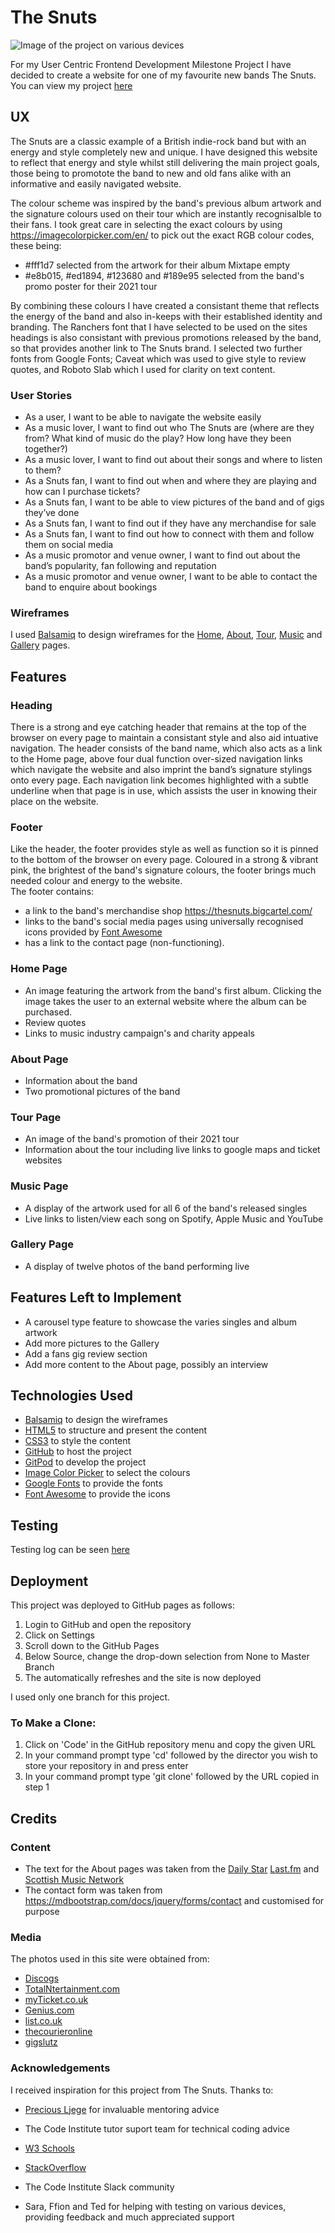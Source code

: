 # The Snuts

![Image of the project on various devices](https://github.com/JimEv87/MS1/blob/master/assets/images/AmIresponsive.PNG)

For my User Centric Frontend Development Milestone Project I have decided to create a website for one of my favourite new bands The Snuts. 
You can view my project [here](https://jimev87.github.io/MS1/)

## UX
 
 The Snuts are a classic example of a British indie-rock band but with an energy and style completely new and unique.  I have designed this website to reflect that energy and
 style whilst still delivering the main project goals, those being to promotote the band to new and old fans alike with an informative and easily navigated website.

 The colour scheme was inspired by the band's previous album artwork and the signature colours used on their tour which are instantly recognisalble to their fans. I took great care 
 in selecting the exact colours by using https://imagecolorpicker.com/en/  to pick out the exact RGB colour codes, these being:
 - #fff1d7 selected from the artwork for their album Mixtape empty
 - #e8b015, #ed1894, #123680 and #189e95 selected from the band's promo poster for their 2021 tour

By combining these colours I have created a consistant theme that reflects the energy of the band and also in-keeps with their established identity and branding.  The Ranchers font 
that I have selected to be used on the sites headings is also consistant with previous promotions released by the band, so that provides another link to The Snuts brand.  I selected 
two further fonts from Google Fonts; Caveat which was used to give style to review quotes, and Roboto Slab which I used for clarity on text content. 

### User Stories

- As a user, I want to be able to navigate the website easily
- As a music lover, I want to find out who The Snuts are (where are they from? What kind of music do the play? How long have they been together?)
- As a music lover, I want to find out about their songs and where to listen to them?
- As a Snuts fan, I want to find out when and where they are playing and how can I purchase tickets?
- As a Snuts fan, I want to be able to view pictures of the band and of gigs they’ve done
- As a Snuts fan, I want to find out if they have any merchandise for sale
- As a Snuts fan, I want to find out how to connect with them and follow them on social media
- As a music promotor and venue owner, I want to find out about the band’s popularity, fan following and reputation
- As a music promotor and venue owner, I want to be able to contact the band to enquire about bookings


### Wireframes

I used [Balsamiq](https://balsamiq.com/) to design wireframes for the [Home](https://github.com/JimEv87/MS1/blob/master/assets/wireframes/MS1wireframe1.png), [About](https://github.com/JimEv87/MS1/blob/master/assets/wireframes/MS1wireframe2.png), 
[Tour](https://github.com/JimEv87/MS1/blob/master/assets/wireframes/MS1wireframe3.png), [Music](https://github.com/JimEv87/MS1/blob/master/assets/wireframes/MS1wireframe4.png) and [Gallery](https://github.com/JimEv87/MS1/blob/master/assets/wireframes/MS1wireframe5.png)
pages.


## Features

### Heading

There is a strong and eye catching header that remains at the top of the browser on every page to maintain a consistant style and also aid intuative navigation. The header consists
of the band name, which also acts as a link to the Home page, above four dual function over-sized navigation links which navigate the website and also imprint the band’s signature
stylings onto every page. Each navigation link becomes highlighted with a subtle underline when that page is in use, which assists the user in knowing their place on the website.

### Footer

Like the header, the footer provides style as well as function so it is pinned to the bottom of the browser on every page.  Coloured in a strong & vibrant pink, the brightest of 
the band's signature colours, the footer brings much needed colour and energy to the website.  
The footer contains:
- a link to the band's merchandise shop https://thesnuts.bigcartel.com/
- links to the band's social media pages using universally recognised icons provided by [Font Awesome](https://fontawesome.com/)
- has a link to the contact page (non-functioning).  

### Home Page

- An image featuring the artwork from the band's first album.  Clicking the image takes the user to an external website where the album can be purchased.
- Review quotes
- Links to music industry campaign's and charity appeals  

### About Page

- Information about the band 
- Two promotional pictures of the band

### Tour Page

- An image of the band's promotion of their 2021 tour
- Information about the tour including live links to google maps and ticket websites

### Music Page

- A display of the artwork used for all 6 of the band's released singles
- Live links to listen/view each song on Spotify, Apple Music and YouTube

### Gallery Page

- A display of twelve photos of the band performing live

## Features Left to Implement

- A carousel type feature to showcase the varies singles and album artwork
- Add more pictures to the Gallery
- Add a fans gig review section
- Add more content to the About page, possibly an interview

## Technologies Used

- [Balsamiq](https://balsamiq.com/) to design the wireframes
- [HTML5](https://en.wikipedia.org/wiki/HTML5) to structure and present the content
- [CSS3](https://en.wikipedia.org/wiki/Cascading_Style_Sheets) to style the content
- [GitHub](https://github.com/) to host the project
- [GitPod](https://gitpod.io/) to develop the project
- [Image Color Picker](https://imagecolorpicker.com/en/) to select the colours
- [Google Fonts](https://fonts.google.com/) to provide the fonts
- [Font Awesome](https://fontawesome.com/) to provide the icons


## Testing

Testing log can be seen [here](#)

## Deployment

This project was deployed to GitHub pages as follows:
1. Login to GitHub and open the repository
2. Click on Settings
3. Scroll down to the GitHub Pages 
4. Below Source, change the drop-down selection from None to Master Branch
5. The automatically refreshes and the site is now deployed

I used only one branch for this project.

### To Make a Clone:

1. Click on 'Code' in the GitHub repository menu and copy the given URL  
2. In your command prompt type 'cd' followed by the director you wish to store your repository in and press enter
3. In your command prompt type 'git clone' followed by the URL copied in step 1 


## Credits

### Content
- The text for the About pages was taken from the [Daily Star](https://www.dailystar.co.uk/music/snuts-interview-indie-chartbusters-mixtape-22009762) 
[Last.fm](https://www.last.fm/music/The+Snuts) and [Scottish Music Network](http://www.scottishmusicnetwork.co.uk/the-snuts-continue-their-stampede-with-new-single-elephants/)
- The contact form was taken from https://mdbootstrap.com/docs/jquery/forms/contact and customised for purpose

### Media
The photos used in this site were obtained from:
 - [Discogs](https://www.discogs.com/The-Snuts-Mixtape-EP/release/14919527)
 - [TotalNtertainment.com](https://www.totalntertainment.com/music/the-snuts-release-brand-new-single-all-your-friends/)
 - [myTicket.co.uk](https://myticket.co.uk/artists/the-snuts)
 - [Genius.com](https://genius.com/artists/The-snuts)
 - [list.co.uk](https://www.list.co.uk/article/113349-the-snuts-our-live-show-is-always-growing-in-anthems-and-atmosphere-which-translates-perfectly-to-festival-crowds/)
 - [thecourieronline](http://www.thecourieronline.co.uk/ones-to-watch-the-snuts/)
 - [gigslutz](http://www.gigslutz.co.uk/live-the-snuts-the-sugarmill-stoke-21-09-19/)

### Acknowledgements

I received inspiration for this project from The Snuts. Thanks to:

 - [Precious Ljege](https://www.linkedin.com/in/precious-ijege-908a00168/?originalSubdomain=ng) for invaluable mentoring advice

 - The Code Institute tutor suport team for technical coding advice 

 - [W3 Schools](https://www.w3schools.com/)

 - [StackOverflow](https://stackoverflow.com/)

 - The Code Institute Slack community

 - Sara, Ffion and Ted for helping with testing on various devices, providing feedback and much appreciated support